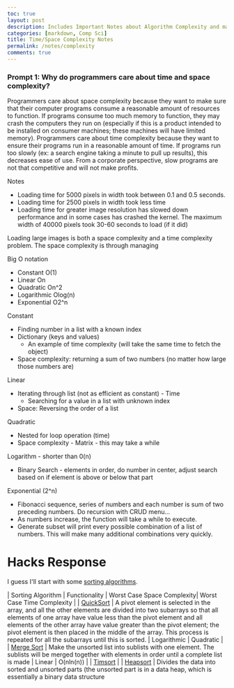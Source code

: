 ```yaml
---
toc: true
layout: post
description: Includes Important Notes about Algorithm Complexity and managing high volumes of complexity
categories: [markdown, Comp Sci]
title: Time/Space Complexity Notes
permalink: /notes/complexity
comments: true
---
```



### Prompt 1: Why do programmers care about time and space complexity?

Programmers care about space complexity because they want to make sure that their computer programs consume a reasonable amount of resources to function. If programs consume too much memory to function, they may crash the computers they run on (especially if this is a product intended to be installed on consumer machines; these machines will have limited memory). Programmers care about time complexity because they want to ensure their programs run in a reasonable amount of time. If programs run too slowly (ex: a search engine taking a minute to pull up results), this decreases ease of use. From a corporate perspective, slow programs are not that competitive and will not make profits.


Notes
- Loading time for 5000 pixels in width took between 0.1 and 0.5 seconds.
- Loading time for 2500 pixels in width took less time
- Loading time for greater image resolution has slowed down performance and in some cases has crashed the kernel. The maximum width of 40000 pixels took 30-60 seconds to load (if it did)

Loading large images is both a space complexity and a time complexity problem. The space complexity is through managing

Big O notation

- Constant O(1)
- Linear On
- Quadratic On^2
- Logarithmic Olog(n)
- Exponential O2^n


Constant
- Finding number in a list with a known index
- Dictionary (keys and values)
  - An example of time complexity (will take the same time to fetch the object)
- Space complexity: returning a sum of two numbers (no matter how large those numbers are)

Linear
- Iterating through list (not as efficient as constant) - Time
  - Searching for a value in a list with unknown index
- Space: Reversing the order of a list

Quadratic
- Nested for loop operation (time)
- Space complexity - Matrix - this may take a while

Logarithm - shorter than 0(n)
- Binary Search - elements in order, do number in center, adjust search based on if element is above or below that part

Exponential (2^n)
- Fibonacci sequence, series of numbers and each number is sum of two preceding numbers. Do recursion with CRUD menu...
- As numbers increase, the function will take a while to execute.
- Generate subset will print every possible combination of a list of numbers. This will make many additional combinations very quickly. 

# Hacks Response

I guess I'll start with some [sorting algorithms](https://www.bigocheatsheet.com/).

| Sorting Algorithm | Functionality | Worst Case Space Complexity| Worst Case Time Complexity |
| [QuickSort](https://en.wikipedia.org/wiki/Quicksort) | A pivot element is selected in the array, and all the other elements are divided into two subarrays so that all elements of one array have value less than the pivot element and all elements of the other array have value greater than the pivot element; the pivot element is then placed in the middle of the array. This process is repeated for all the subarrays until this is sorted. | Logarithmic | Quadratic |
| [Merge Sort](https://en.wikipedia.org/wiki/Merge_sort) | Make the unsorted list into sublists with one element. The sublists will be merged together with elements in order until a complete list is made | Linear | O(nln(n)) |
| [Timsort](https://en.wikipedia.org/wiki/Timsort) | 
| [Heapsort](https://en.wikipedia.org/wiki/Heapsort) | Divides the data into sorted and unsorted parts (the unsorted part is in a data heap, which is essentially a binary data structure
